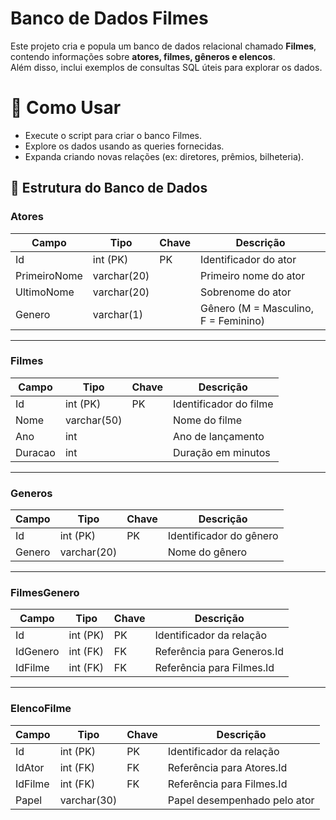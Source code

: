 # Banco de Dados **Filmes**

Este projeto cria e popula um banco de dados relacional chamado **Filmes**, contendo informações sobre **atores, filmes, gêneros e elencos**.  
Além disso, inclui exemplos de consultas SQL úteis para explorar os dados.

# 🚀 Como Usar

- Execute o script para criar o banco Filmes.
- Explore os dados usando as queries fornecidas.
- Expanda criando novas relações (ex: diretores, prêmios, bilheteria).


## 📂 Estrutura do Banco de Dados

### **Atores**
| Campo         | Tipo         | Chave | Descrição                 |
|---------------|-------------|-------|---------------------------|
| Id            | int (PK)    | PK    | Identificador do ator     |
| PrimeiroNome  | varchar(20) |       | Primeiro nome do ator     |
| UltimoNome    | varchar(20) |       | Sobrenome do ator         |
| Genero        | varchar(1)  |       | Gênero (M = Masculino, F = Feminino) |

---

### **Filmes**
| Campo   | Tipo         | Chave | Descrição                  |
|---------|-------------|-------|----------------------------|
| Id      | int (PK)    | PK    | Identificador do filme      |
| Nome    | varchar(50) |       | Nome do filme              |
| Ano     | int         |       | Ano de lançamento          |
| Duracao | int         |       | Duração em minutos         |

---

### **Generos**
| Campo   | Tipo         | Chave | Descrição             |
|---------|-------------|-------|-----------------------|
| Id      | int (PK)    | PK    | Identificador do gênero |
| Genero  | varchar(20) |       | Nome do gênero        |

---

### **FilmesGenero**  
| Campo    | Tipo      | Chave | Descrição                       |
|----------|----------|-------|---------------------------------|
| Id       | int (PK) | PK    | Identificador da relação        |
| IdGenero | int (FK) | FK    | Referência para Generos.Id      |
| IdFilme  | int (FK) | FK    | Referência para Filmes.Id       |

---

### **ElencoFilme**  
| Campo   | Tipo         | Chave | Descrição                        |
|---------|-------------|-------|----------------------------------|
| Id      | int (PK)    | PK    | Identificador da relação         |
| IdAtor  | int (FK)    | FK    | Referência para Atores.Id        |
| IdFilme | int (FK)    | FK    | Referência para Filmes.Id        |
| Papel   | varchar(30) |       | Papel desempenhado pelo ator     |
